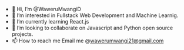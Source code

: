 - 👋 Hi, I’m @WaweruMwangiD
- 👀 I’m interested in Fullstack Web Development and Machine Learnig.
- 🌱 I’m currently learning React.js
- 💞️ I’m looking to collaborate on Javascript and Python open source projects.
- 📫 How to reach me Email me @wawerumwangi21@gmail.com

<!---
WaweruMwangiD/WaweruMwangiD is a ✨ special ✨ repository because its `README.md` (this file) appears on your GitHub profile.
You can click the Preview link to take a look at your changes.
--->
